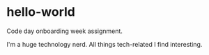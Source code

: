 # hello-world
Code day onboarding week assignment.

I'm a huge technology nerd. All things tech-related I find interesting. 
